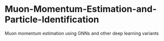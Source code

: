 # Muon-Momentum-Estimation-and-Particle-Identification
Muon momentum estimation using GNNs and other deep learning variants
